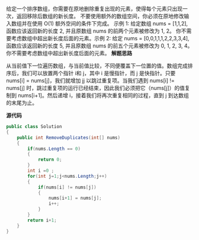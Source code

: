 给定一个排序数组，你需要在原地删除重复出现的元素，使得每个元素只出现一次，返回移除后数组的新长度。
不要使用额外的数组空间，你必须在原地修改输入数组并在使用 O(1) 额外空间的条件下完成。
示例 1:
给定数组 nums = [1,1,2],
函数应该返回新的长度 2, 并且原数组 nums 的前两个元素被修改为 1, 2。
你不需要考虑数组中超出新长度后面的元素。示例 2:
给定 nums = [0,0,1,1,1,2,2,3,3,4],
函数应该返回新的长度 5, 并且原数组 nums 的前五个元素被修改为 0, 1, 2, 3, 4。
你不需要考虑数组中超出新长度后面的元素。
**解题思路**

从当前值下一位遍历数组，与当前值比较，不同便覆盖下一位置的值。数组完成排序后，我们可以放置两个指针 i和 j，其中 i 是慢指针，而 j 是快指针。只要 nums[i] = nums[j]，我们就增加 jj 以跳过重复项。当我们遇到  nums[i] != nums[j] 时，跳过重复项的运行已经结束，因此我们必须把它（nums[j]）的值复制到 nums[i+1]。然后递增 i，接着我们将再次重复相同的过程，直到 j 到达数组的末尾为止。   

**源代码**  

```C#
public class Solution 
{
	public int RemoveDuplicates(int[] nums) 
	{
    	if(nums.Length == 0)
        {      
        	return 0;
        }    
        int i =0 ;
        for(int j=1;j<nums.Length;j++)
        {
        	if(nums[i] != nums[j])
        	{
            	nums[i+1] = nums[j];
                i++;
            }
        }
        return i+1;
    }
}
```

